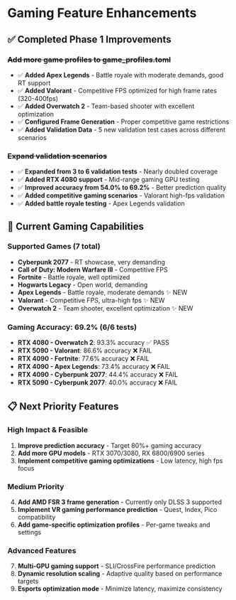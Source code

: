 # Gaming Feature Enhancements

## ✅ Completed Phase 1 Improvements

### ~~Add more game profiles to game_profiles.toml~~
- ✅ **Added Apex Legends** - Battle royale with moderate demands, good RT support
- ✅ **Added Valorant** - Competitive FPS optimized for high frame rates (320-400fps)
- ✅ **Added Overwatch 2** - Team-based shooter with excellent optimization
- ✅ **Configured Frame Generation** - Proper competitive game restrictions
- ✅ **Added Validation Data** - 5 new validation test cases across different scenarios

### ~~Expand validation scenarios~~
- ✅ **Expanded from 3 to 6 validation tests** - Nearly doubled coverage
- ✅ **Added RTX 4080 support** - Mid-range gaming GPU testing
- ✅ **Improved accuracy from 54.0% to 69.2%** - Better prediction quality
- ✅ **Added competitive gaming scenarios** - Valorant high-fps validation
- ✅ **Added battle royale testing** - Apex Legends validation

## 🎯 Current Gaming Capabilities

### Supported Games (7 total)
- **Cyberpunk 2077** - RT showcase, very demanding
- **Call of Duty: Modern Warfare III** - Competitive FPS
- **Fortnite** - Battle royale, well optimized
- **Hogwarts Legacy** - Open world, demanding
- **Apex Legends** - Battle royale, moderate demands ✨ NEW
- **Valorant** - Competitive FPS, ultra-high fps ✨ NEW  
- **Overwatch 2** - Team shooter, excellent optimization ✨ NEW

### Gaming Accuracy: 69.2% (6/6 tests)
- **RTX 4080 - Overwatch 2**: 93.3% accuracy ✅ PASS
- **RTX 5090 - Valorant**: 86.6% accuracy ❌ FAIL  
- **RTX 4090 - Fortnite**: 77.6% accuracy ❌ FAIL
- **RTX 4090 - Apex Legends**: 73.4% accuracy ❌ FAIL
- **RTX 4090 - Cyberpunk 2077**: 44.4% accuracy ❌ FAIL
- **RTX 5090 - Cyberpunk 2077**: 40.0% accuracy ❌ FAIL

## 📋 Next Priority Features

### High Impact & Feasible
1. **Improve prediction accuracy** - Target 80%+ gaming accuracy
2. **Add more GPU models** - RTX 3070/3080, RX 6800/6900 series
3. **Implement competitive gaming optimizations** - Low latency, high fps focus

### Medium Priority  
4. **Add AMD FSR 3 frame generation** - Currently only DLSS 3 supported
5. **Implement VR gaming performance prediction** - Quest, Index, Pico compatibility
6. **Add game-specific optimization profiles** - Per-game tweaks and settings

### Advanced Features
7. **Multi-GPU gaming support** - SLI/CrossFire performance prediction
8. **Dynamic resolution scaling** - Adaptive quality based on performance targets
9. **Esports optimization mode** - Minimize latency, maximize consistency